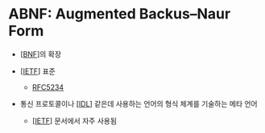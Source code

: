 # ABNF: Augmented Backus–Naur Form

- [[BNF]]의 확장

- [[IETF]] 표준
  - [RFC5234](https://tools.ietf.org/html/rfc5234)

- 통신 프로토콜이나 [[IDL]] 같은데 사용하는 언어의 형식 체계를 기술하는 메타 언어
  - [[IETF]] 문서에서 자주 사용됨

[//begin]: # "Autogenerated link references for markdown compatibility"
[BNF]: BNF "BNF: Backus-Naur Form"
[IETF]: IETF "IETF"
[IDL]: IDL "IDL: Interface Definition Language"
[//end]: # "Autogenerated link references"